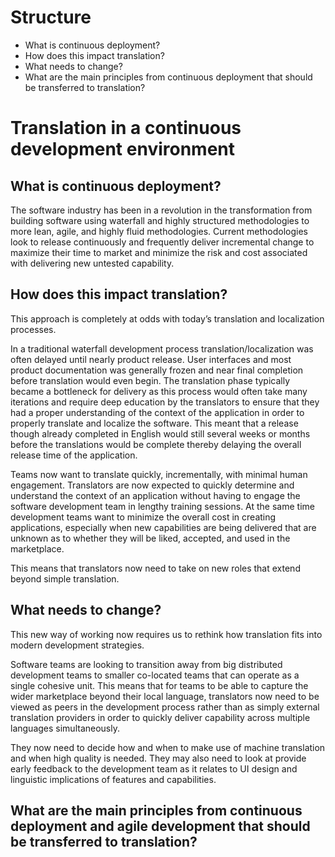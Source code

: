 # Structure
* What is continuous deployment?
* How does this impact translation? 
* What needs to change?
* What are the main principles from continuous deployment that should be transferred to translation?


# Translation in a continuous development environment

## What is continuous deployment?

The software industry has been in a revolution in the transformation from building software using waterfall and highly structured methodologies to more lean, agile, and highly fluid methodologies. Current methodologies look to release continuously and frequently deliver incremental change to maximize their time to market and minimize the risk and cost associated with delivering new untested capability. 

## How does this impact translation?

This approach is completely at odds with today’s translation and localization processes.

In a traditional waterfall development process translation/localization was often delayed until nearly product release. User interfaces and most product documentation was generally frozen and near final completion before translation would even begin. The translation phase typically became a bottleneck for delivery as this process would often take many iterations and require deep education by the translators to ensure that they had a proper understanding of the context of the application in order to properly translate and localize the software. This meant that a release though already completed in English would still several weeks or months before the translations would be complete thereby delaying the overall release time of the application. 
 
Teams now want to translate quickly, incrementally, with minimal human engagement. 
Translators are now expected to quickly determine and understand the context of an application without having to engage the software development team in lengthy training sessions. At the same time development teams want to minimize the overall cost in creating applications, especially when new capabilities are being delivered that are unknown as to whether they will be liked, accepted, and used in the marketplace. 

This means that translators now need to take on new roles that extend beyond simple translation.

## What needs to change?

This new way of working now requires us to rethink how translation fits into modern development strategies. 

Software teams are looking to transition away from big distributed development teams to smaller co-located teams that can operate as a single cohesive unit. This means that for teams to be able to capture the wider marketplace beyond their local language, translators now need to be viewed as peers in the development process rather than as simply external translation providers in order to quickly deliver capability across multiple languages simultaneously. 

They now need to decide how and when to make use of machine translation and when high quality is needed. They may also need to look at provide early feedback to the development team as it relates to UI design and linguistic implications of features and capabilities.

## What are the main principles from continuous deployment and agile development that should be transferred to translation?

 
